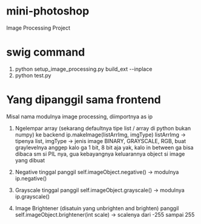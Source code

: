 # mini-photoshop
Image Processing Project

# swig command
1. python setup_image_processing.py build_ext --inplace  
2. python test.py

# Yang dipanggil sama frontend
Misal nama modulnya image processing, diimportnya as ip
1. Ngelempar array (sekarang defaultnya tipe list / array di python bukan numpy) ke backend
    ip.makeImage(listArrImg, imgType)
    listArrImg -> tipenya list, imgType -> jenis image BINARY, GRAYSCALE, RGB, buat graylevelnya anggep kalo ga 1 bit, 8 bit aja yak, kalo in between ga bisa dibaca sm si PIL nya, gua kebayangnya keluarannya object si image yang dibuat

2. Negative
tinggal panggil self.imageObject.negative() -> modulnya ip.negative()

3. Grayscale
tinggal panggil self.imageObject.grayscale() -> modulnya ip.grayscale()

4. Image Brightener (disatuin yang unbrighten and brighten)
panggil self.imageObject.brightener(int scale) -> scalenya dari -255 sampai 255